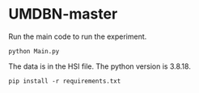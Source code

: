 # UMDBN-master

Run the main code to run the experiment.

```
python Main.py
```

The data is in the HSI file. The python version is 3.8.18.

```
pip install -r requirements.txt
```


